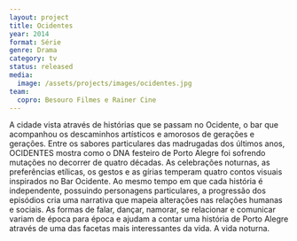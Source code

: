 ```yaml
---
layout: project
title: Ocidentes
year: 2014
format: Série
genre: Drama
category: tv
status: released
media:
  image: /assets/projects/images/ocidentes.jpg
team:
  copro: Besouro Filmes e Rainer Cine
---
```


A cidade vista através de histórias que se passam no Ocidente, o bar que acompanhou os descaminhos artísticos e amorosos de gerações e gerações. Entre os sabores particulares das madrugadas dos últimos anos, OCIDENTES mostra como o DNA festeiro de Porto Alegre foi sofrendo mutações no decorrer de quatro décadas. As celebrações noturnas, as preferências etílicas, os gestos e as gírias temperam quatro contos visuais inspirados no Bar Ocidente. Ao mesmo tempo em que cada história é independente, possuindo personagens particulares, a progressão dos episódios cria uma narrativa que mapeia alterações nas relações humanas e sociais. As formas de falar, dançar, namorar, se relacionar e comunicar variam de época para época e ajudam a contar uma história de Porto Alegre através de uma das facetas mais interessantes da vida. A vida noturna.

